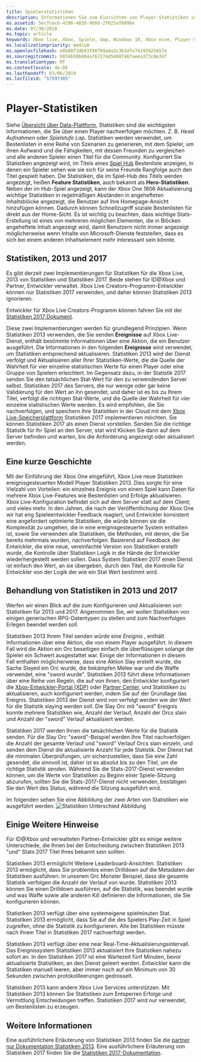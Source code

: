 ```yaml
---
title: Spielerstatistiken
description: Informationen Sie zum Einrichten von Player-Statistiken in Xbox Live.
ms.assetid: 5ec7cec6-4296-483d-960d-2f025af6896e
ms.date: 07/30/2018
ms.topic: article
keywords: Xbox live, Xbox, Spiele, Uwp, Windows 10, Xbox eine, Player-Statistiken, Bestenlisten
ms.localizationpriority: medium
ms.openlocfilehash: e8b88f3db93f98789ada3c3b3dfe74195925657e
ms.sourcegitcommit: b034650b684a767274d5d88746faeea373c8e34f
ms.translationtype: MT
ms.contentlocale: de-DE
ms.lasthandoff: 03/06/2019
ms.locfileid: "57597305"
---
```

# <a name="player-stats"></a>Player-Statistiken

Siehe [Übersicht über Data-Plattform](../data-platform/data-platform.md), Statistiken sind die wichtigsten Informationen, die Sie über einen Player nachverfolgen möchten. Z. B. *Head Aufnahmen* oder *Spielstufe Lap*. Statistiken werden verwendet, um Bestenlisten in eine Reihe von Szenarien zu generieren, mit dem Spieler, um ihren Aufwand und die Fähigkeiten, mit dessen Freunden zu vergleichen und alle anderen Spieler einen Titel für die Community. Konfiguriert Sie Statistiken angezeigt wird, im Titels eines [Spiel Hub](../data-platform/designing-xbox-live-experiences.md) Bestenliste anzeigen, in denen ein Spieler sehen wie sie sich für seine Freunde Rangfolge auch den Titel gespielt haben. Die Statistiken, die im Spiel-Hub des Titels werden angezeigt, heißen **Feature Statistiken**, auch bekannt als **Hero-Statistiken**. Neben der im Hub-Spiel angezeigt, kann der Xbox One 1806 Aktualisierung wichtige Statistiken in regelmäßigen Abständen in angehefteten Inhaltsblöcke angezeigt, die Benutzer auf ihre Homepage-Ansicht hinzufügen können. Dadurch können Schnellzugriff soziale Bestenlisten für direkt aus der Home-Sicht. Es ist wichtig zu beachten, dass wichtige Stats-Erstellung ist eines von mehreren möglichen Elementen, die in Blöcken angeheftete Inhalt angezeigt wird, damit Benutzern nicht immer angezeigt möglicherweise wenn Inhalte von Microsoft-Dienste feststellen, dass es sich bei einem anderen Inhaltselement mehr interessant sein könnte.

## <a name="stats-2013-and-2017"></a>Statistiken, 2013 und 2017

Es gibt derzeit zwei Implementierungen für Statistiken für die Xbox Live, 2013 von Statistiken und Statistiken 2017. Beide stehen für ID@Xbox und Partner, Entwickler verwaltet. Xbox Live Creators-Programm-Entwickler können nur Statistiken 2017 verwenden, und daher können Statistiken 2013 ignorieren.

Entwickler für Xbox Live Creators-Programm können fahren Sie mit der [Statistiken 2017 Dokument](stats2017.md).

Diese zwei Implementierungen werden für grundlegend Prinzipien. Wenn Statistiken 2013 verwenden, die Sie senden **Ereignisse** auf Xbox Live-Dienst, enthält bestimmte Informationen über eine Aktion, die ein Benutzer ausgeführt. Die Informationen in den folgenden **Ereignisse** wird verwendet, um Statistiken entsprechend aktualisieren. Statistiken 2013 wird der Dienst verfolgt und Aktualisieren aller Ihrer Statistiken-Werte, die die Quelle der Wahrheit für vier einzelne statistischen Werte für einen Player oder eine Gruppe von Spielern erleichtert. Im Gegensatz dazu, in der Statistik 2017 senden Sie den tatsächlichen Stat-Wert für den zu verwendenden Server selbst. Statistiken 2017 des Servers, die nur wenige oder gar keine Validierung für den Wert an ihn gesendet, und daher ist es bis zu Ihrem Titel, verfolgt die richtigen Stat-Werte, und die Quelle der Wahrheit für vier einzelne statistischen Werte werden. Es wird empfohlen, die Sie nachverfolgen, und speichern Ihre Statistiken in der Cloud mit dem [Xbox Live-Speicherplattform](../storage-platform/storage-platform.md) Statistiken 2017 implementieren möchten. Sie können Statistiken 2017 als einen Dienst vorstellen. Senden Sie die richtige Statistik für Ihr Spiel an den Server, stat wird Klicken Sie dann auf dem Server befinden und warten, bis die Anforderung angezeigt oder aktualisiert werden.

## <a name="a-brief-history"></a>Eine kurze Geschichte

Mit der Einführung der Xbox One eingeführt, Xbox Live neue Statistiken ereignisgesteuerten Modell Player Statistiken 2013. Dies sorgte für eine Vielzahl von Vorteilen: ein einzelnes Ereignis von einem Spiel kann Daten für mehrere Xbox Live-Features wie Bestenlisten und Erfolge aktualisieren. Xbox Live-Konfiguration befindet sich auf dem Server statt auf dem Client; und vieles mehr. In den Jahren, die nach der Veröffentlichung der Xbox One wir hat eng Spieleentwickler Feedback reagiert, und Entwickler konsistent eine angefordert optimierte Statistiken, die würde können sie die Komplexität zu umgehen, die in eine ereignisgesteuerte System enthalten ist, sowie Sie verwenden alle Statistiken, die Methoden, mit denen, die Sie bereits mehrmals wurden, nachverfolgen. Basierend auf Feedback der Entwickler, die eine neue, vereinfachte Version von Statistiken erstellt wurde, die Kontrolle über Statistiken Logik in die Hände der Entwickler wiederhergestellt werden sollen. Dass System Statistiken 2017 einen Dienst ist einfach den Wert, an sie übergeben, durch den Titel, die Kontrolle für Entwickler von der Logik der wie ein Stat Wert bestimmt wird.

## <a name="how-stats-are-handled-in-2013-and-2017"></a>Behandlung von Statistiken in 2013 und 2017

Werfen wir einen Blick auf die zum Konfigurieren und Aktualisieren von Statistiken für 2013 und 2017. Angenommen Sie, wir wollen Statistiken von einigen generischen RPG-Datentypen zu stellen und zum Nachverfolgen Erlegen beendet werden soll.

Statistiken 2013 Ihrem Titel senden würde eine *Ereignis* , enthält Informationen über eine Aktion, die von einem Player ausgeführt. In diesem Fall wird die Aktion ein Orc beseitigen einfach die überflüssigen solange der Spieler ein Schwert ausgestattet war. Einige der Informationen in diesem Fall enthalten möglicherweise, dass eine Aktion Slay erstellt wurde, die Sache Slayed ein Orc wurde, die bekämpfen Melee war und die Waffe verwendet, eine "sword wurde". Statistiken 2013 führt diese Informationen über eine Reihe von Regeln, die auf von Ihnen, den Entwickler konfiguriert die [Xbox-Entwickler-Portal (XDP)](https://xdp.xboxlive.com/User/Contact/MyAccess?selectedMenu=devaccounts) oder [Partner Center](https://partner.microsoft.com/dashboard), und Statistiken zu aktualisieren, auch konfiguriert werden, indem Sie auf der Grundlage das Ereignis. Statistiken 2013 der Dienst wird von verfolgt werden wie der Wert für die Statistik slaying werden soll. Die Slay Orc mit "sword" Ereignis konnte mehrere Statistiken wie, Anzahl der Verlauf, Anzahl der Orcs slain und Anzahl der "sword" Verlauf aktualisiert werden.

Statistiken 2017 werden Ihnen die tatsächlichen Werte für die Statistik senden. Für die Slay Orc "sword"-Beispiel werden Ihre Titel nachverfolgen die Anzahl der gesamte Verlauf und "sword" Verlauf Orcs slain einzeln, und senden dem Dienst die aktualisierte Anzahl für jede Statistik. Der Dienst hat die minimalen Überprüfungen, um sicherzustellen, dass Sie eine Zahl gesendet, die sinnvoll ist, daher ist es absolut bis zu den Titel, um die richtige Statistik senden. Während Sie die Stats-2017-Dienst verwenden können, um die Werte von Statistiken zu Beginn einer Spiele-Sitzung abzurufen, sollten Sie die Stats-2017-Dienst nicht verwenden, bestätigen Sie den Wert des Status, während die Sitzung ausgeführt wird.

Im folgenden sehen Sie eine Abbildung der zwei Arten von Statistiken wie ausgeführt werden.
![Statistiken Unterschied Abbildung](../images/stats/Stats2013-7DiagramColored.jpg)

## <a name="a-few-more-notes"></a>Einige Weitere Hinweise

Für ID@Xbox und verwalteten Partner-Entwickler gibt es einige weitere Unterschiede, die Ihnen bei der Entscheidung zwischen Statistiken 2013 "und" Stats 2017 Titel Ihres bekannt sein sollten.

Statistiken 2013 ermöglicht Weitere Leaderboard-Ansichten.
Statistiken 2013 ermöglicht, dass Sie problemlos einen Drilldown auf die Metadaten der Statistiken ausführen. In unserem Orc Monster Beispiel, dass die gesamte Statistik verfolgen die Anzahl der Verlauf von wurde. Statistiken 2013 können Sie einen Drilldown ausführen, auf die Statistik, was beendet wurde und was Waffe sowie alle anderen Kill definieren die Informationen, die Sie konfigurieren können.

Statistiken 2013 verfügt über eine systemeigene spielminuten Stat. Statistiken 2013 ermöglicht, dass Sie auf die des Spielers Play-Zeit in Spiel zugreifen, ohne die Statistik zu konfigurieren. Alle bei Statistiken müsste nach Ihrem Titel in Statistiken 2017 nachverfolgt werden.

Statistiken 2013 verfügt über eine near Real-Time-Aktualisierungsintervall.
Das Ereignissystem Statistiken 2013 aktualisiert Ihre Statistiken nahezu sofort an. In den Statistiken 2017 ist eine Wartezeit fünf Minuten, bevor aktualisierte Statistiken, an den Dienst geleert werden. Entwickler kann die Statistiken manuell leeren, aber immer noch auf ein Minimum von 30 Sekunden zwischen protokollleerungen gedrosselt.

Statistiken 2013 kann andere Xbox Live Services unterstützen.
Mit Statistiken 2013 können Sie Statistiken zum Entsperren Erfolge und Vermittlung Entscheidungen treffen. Statistiken 2017 wird nur verwendet, um Bestenlisten zu erzeugen.

## <a name="further-reading"></a>Weitere Informationen

Eine ausführlichere Erläuterung von Statistiken 2013 finden Sie die [partner nur Dokumentation Statistiken 2013](https://developer.microsoft.com/en-us/games/xbox/docs/xboxlive/xbox-live-partners/event-driven-data-platform/user-stats).
Eine ausführlichere Erläuterung von Statistiken 2017 finden Sie die [Statistiken 2017-Dokumentation](stats2017.md).